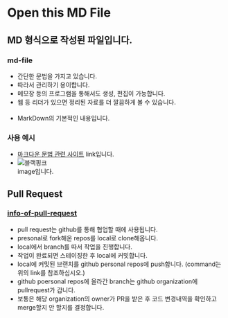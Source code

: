 # Open this MD File
## MD 형식으로 작성된 파일입니다.
### md-file
- 간단한 문법을 가지고 있습니다.
- 따라서 관리하기 용이합니다.
- 메모장 등의 프로그램을 통해서도 생성, 편집이 가능합니다.
- 웹 등 리더가 있으면 정리된 자료를 더 깔끔하게 볼 수 있습니다.
<br> <br>
- MarkDown의 기본적인 내용입니다.

### 사용 예시
- [마크다운 문법 관련 사이트](https://heropy.blog/2017/09/30/markdown/)
link입니다.
- ![블랙핑크](https://pyxis.nymag.com/v1/imgs/b9b/07a/9382d3b55e22d189d83bc8bddc54de945c-28-blackpink.rhorizontal.w700.jpg)
<br>image입니다.

## Pull Request
### [info-of-pull-request](https://wayhome25.github.io/git/2017/07/08/git-first-pull-request-story/)
- pull request는 github를 통해 협업할 때에 사용됩니다.
- presonal로 fork해온 repos를 local로 clone해옵니다.
- local에서 branch를 따서 작업을 진행합니다.
- 작업이 완료되면 스테이징한 후 local에 커밋합니다.
- local에 커밋된 브랜치를 github personal repos에 push합니다. (command는 위의 link를 참조하십시오.)
- github poersonal repos에 올라간 branch는 github organization에 pullrequest가 갑니다.
- 보통은 해당 organization의 owner가 PR을 받은 후 코드 변경내역을 확인하고 merge할지 안 할지를 결정합니다.